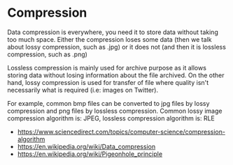 # Compression

Data compression is everywhere, you need it to store data without taking too much space.
Either the compression loses some data (then we talk about lossy compression, such as .jpg) or it does not (and then it is lossless compression, such as .png)

Lossless compression is mainly used for archive purpose as it allows storing data without losing information about the file archived. On the other hand, lossy compression is used for transfer of file where quality isn't necessarily what is required (i.e: images on Twitter).

For example, common bmp files can be converted to jpg files by lossy compression and png files by lossless compression. Common lossy image compression algorithm is: JPEG, lossless compression algorithm is: RLE
* <https://www.sciencedirect.com/topics/computer-science/compression-algorithm>
* <https://en.wikipedia.org/wiki/Data_compression>
* <https://en.wikipedia.org/wiki/Pigeonhole_principle>
